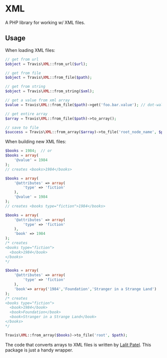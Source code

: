 # XML

A PHP library for working w/ XML files.

## Usage

When loading XML files:

```php
// get from url
$object = Travis\XML::from_url($url);

// get from file
$object = Travis\XML::from_file($path);

// get from string
$object = Travis\XML::from_string($xml);

// get a value from xml array
$value = Travis\XML::from_file($path)->get('foo.bar.value'); // dot-walking the array

// get entire array
$array = Travis\XML::from_file($path)->to_array();

// save to file
$success = Travis\XML::from_array($array)->to_file('root_node_name', $path);
```

When building new XML files:

```php
$books = 1984;  // or
$books = array(
    '@value' = 1984
);
// creates <books>1984</books>

$books = array(
    '@attributes' => array(
        'type' => 'fiction'
    ),
    '@value' = 1984
);
// creates <books type="fiction">1984</books>

$books = array(
    '@attributes' => array(
        'type' => 'fiction'
    ),
    'book' => 1984
);
/* creates
<books type="fiction">
  <book>1984</book>
</books>
*/

$books = array(
    '@attributes' => array(
        'type' => 'fiction'
    ),
    'book'=> array('1984','Foundation','Stranger in a Strange Land')
);
/* creates
<books type="fiction">
  <book>1984</book>
  <book>Foundation</book>
  <book>Stranger in a Strange Land</book>
</books>
*/

Travis\XML::from_array($books)->to_file('root', $path);
```

The code that converts arrays to XML files is written by [Lalit Patel](http://www.lalit.org/lab/convert-php-array-to-xml-with-attributes/).  This package is just a handy wrapper.